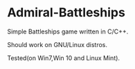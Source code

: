 # Admiral-Battleships
Simple Battleships game written in C/C++.

Should work on GNU/Linux distros.

Tested(on Win7,Win 10 and Linux Mint).
